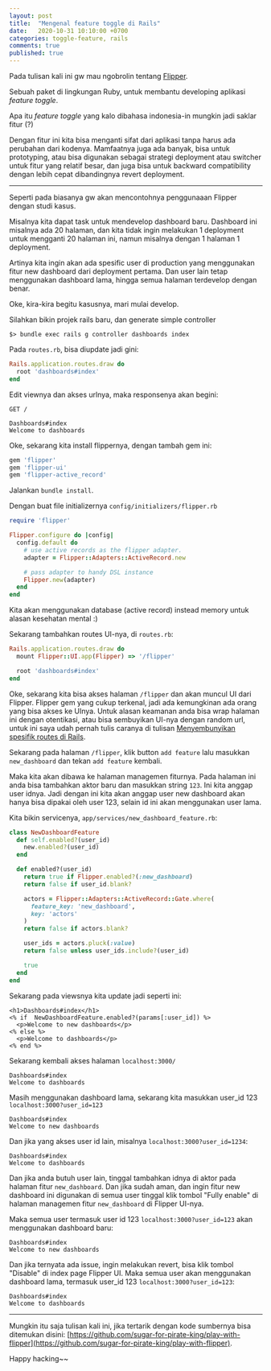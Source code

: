 ```yaml
---
layout: post
title:  "Mengenal feature toggle di Rails"
date:   2020-10-31 10:10:00 +0700
categories: toggle-feature, rails
comments: true
published: true
---
```


Pada tulisan kali ini gw mau ngobrolin tentang [Flipper](https://github.com/jnunemaker/flipper). 

Sebuah paket di lingkungan Ruby, untuk membantu developing aplikasi *feature toggle*.

Apa itu *feature toggle* yang kalo dibahasa indonesia-in mungkin jadi saklar fitur (?)

Dengan fitur ini kita bisa menganti sifat dari aplikasi tanpa harus ada perubahan dari kodenya. Mamfaatnya juga ada banyak, bisa untuk prototyping, atau bisa digunakan sebagai strategi deployment atau switcher untuk fitur yang relatif besar, dan juga bisa untuk backward compatibility dengan lebih cepat dibandingnya revert deployment.

----

Seperti pada biasanya gw akan mencontohnya penggunaaan Flipper dengan studi kasus. 

Misalnya kita dapat task untuk mendevelop dashboard baru. Dashboard ini misalnya ada 20 halaman, dan kita tidak ingin melakukan 1 deployment untuk mengganti 20 halaman ini, namun misalnya dengan 1 halaman 1 deployment. 

Artinya kita ingin akan ada spesific user di production yang menggunakan fitur new dashboard dari deployment pertama. Dan user lain tetap menggunakan dashboard lama, hingga semua halaman terdevelop dengan benar.

Oke, kira-kira begitu kasusnya, mari mulai develop.

Silahkan bikin projek rails baru, dan generate simple controller

```
$> bundle exec rails g controller dashboards index
```

Pada `routes.rb`, bisa diupdate jadi gini:

```rb
Rails.application.routes.draw do
  root 'dashboards#index'
end
```

Edit viewnya dan akses urlnya, maka responsenya akan begini:

```
GET /

Dashboards#index
Welcome to dashboards
```

Oke, sekarang kita install flippernya, dengan tambah gem ini:

```rb
gem 'flipper'
gem 'flipper-ui'
gem 'flipper-active_record'
```

Jalankan `bundle install`.

Dengan buat file initializernya `config/initializers/flipper.rb`

```rb
require 'flipper'

Flipper.configure do |config|
  config.default do
    # use active records as the flipper adapter.
    adapter = Flipper::Adapters::ActiveRecord.new

    # pass adapter to handy DSL instance
    Flipper.new(adapter)
  end
end
```

Kita akan menggunakan database (active record) instead memory untuk alasan kesehatan mental :)

Sekarang tambahkan routes UI-nya, di `routes.rb`:

```rb
Rails.application.routes.draw do
  mount Flipper::UI.app(Flipper) => '/flipper'

  root 'dashboards#index'
end
```

Oke, sekarang kita bisa akses halaman `/flipper` dan akan muncul UI dari Flipper. Flipper gem yang cukup terkenal, jadi ada kemungkinan ada orang yang bisa akses ke UInya. Untuk alasan keamanan anda bisa wrap halaman ini dengan otentikasi, atau bisa sembuyikan UI-nya dengan random url, untuk ini saya udah pernah tulis caranya di tulisan [Menyembunyikan spesifik routes di Rails](https://philiplambok.github.io/security,/rails/2020/10/24/menyembunyikan-routes-di-rails.html).

Sekarang pada halaman `/flipper`, klik button `add feature` lalu masukkan `new_dashboard` dan tekan `add feature` kembali.

Maka kita akan dibawa ke halaman managemen fiturnya. Pada halaman ini anda bisa tambahkan aktor baru dan masukkan string `123`. Ini kita anggap user idnya. Jadi dengan ini kita akan anggap user new dashboard akan hanya bisa dipakai oleh user 123, selain id ini akan menggunakan user lama.

Kita bikin servicenya, `app/services/new_dashboard_feature.rb`:

```rb
class NewDashboardFeature
  def self.enabled?(user_id)
    new.enabled?(user_id)
  end

  def enabled?(user_id)
    return true if Flipper.enabled?(:new_dashboard)
    return false if user_id.blank?

    actors = Flipper::Adapters::ActiveRecord::Gate.where(
      feature_key: 'new_dashboard',
      key: 'actors'
    )
    return false if actors.blank?

    user_ids = actors.pluck(:value)
    return false unless user_ids.include?(user_id)

    true
  end
end
```


Sekarang pada viewsnya kita update jadi seperti ini:

```erb
<h1>Dashboards#index</h1>
<% if  NewDashboardFeature.enabled?(params[:user_id]) %>
  <p>Welcome to new dashboards</p>
<% else %>
  <p>Welcome to dashboards</p>
<% end %>
```

Sekarang kembali akses halaman `localhost:3000/`

```
Dashboards#index
Welcome to dashboards
```

Masih menggunakan dashboard lama, sekarang kita masukkan user_id 123 `localhost:3000?user_id=123`

```
Dashboards#index
Welcome to new dashboards
```

Dan jika yang akses user id lain, misalnya `localhost:3000?user_id=1234`:

```
Dashboards#index
Welcome to dashboards
```

Dan jika anda butuh user lain, tinggal tambahkan idnya di aktor pada halaman fitur `new_dashboard`. Dan jika sudah aman, dan ingin fitur new dashboard ini digunakan di semua user tinggal klik tombol "Fully enable" di halaman managemen fitur `new_dashboard` di Flipper UI-nya.

Maka semua user termasuk user id 123 `localhost:3000?user_id=123` akan menggunakan dashboard baru:

```
Dashboards#index
Welcome to new dashboards
```

Dan jika ternyata ada issue, ingin melakukan revert, bisa klik tombol "Disable" di index page Flipper UI. Maka semua user akan menggunakan dashboard lama, termasuk user_id 123 `localhost:3000?user_id=123`:

```
Dashboards#index
Welcome to dashboards
```

----

Mungkin itu saja tulisan kali ini, jika tertarik dengan kode sumbernya bisa ditemukan disini: [https://github.com/sugar-for-pirate-king/play-with-flipper](https://github.com/sugar-for-pirate-king/play-with-flipper).

Happy hacking~~
